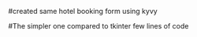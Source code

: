 #created same hotel booking form 
using kyvy

#The simpler one compared to tkinter 
few lines of code
